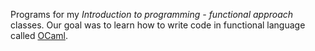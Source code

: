 Programs for my *Introduction to programming - functional approach* classes. Our goal was to learn how to write code in functional language called [OCaml](https://ocaml.org/).
